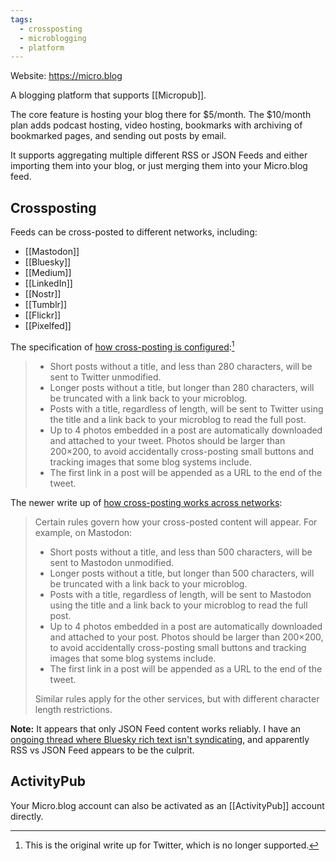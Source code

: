 ```yaml
---
tags:
  - crossposting
  - microblogging
  - platform
---
```

Website: <https://micro.blog>

A blogging platform that supports [[Micropub]]. 

The core feature is hosting your blog there for $5/month. The $10/month plan adds podcast hosting, video hosting, bookmarks with archiving of bookmarked pages, and sending out posts by email.

It supports aggregating multiple different RSS or JSON Feeds and either importing them into your blog, or just merging them into your Micro.blog feed. 

## Crossposting

Feeds can be cross-posted to different networks, including:

* [[Mastodon]]
* [[Bluesky]]
* [[Medium]]
* [[LinkedIn]]
* [[Nostr]]
* [[Tumblr]]
* [[Flickr]]
* [[Pixelfed]]

The specification of [how cross-posting is configured](https://help.micro.blog/t/cross-posting-to-twitter-medium-mastodon-and-more/85):[^twitter]

> - Short posts without a title, and less than 280 characters, will be sent to Twitter unmodified.
> - Longer posts without a title, but longer than 280 characters, will be truncated with a link back to your microblog.
> - Posts with a title, regardless of length, will be sent to Twitter using the title and a link back to your microblog to read the full post.
> - Up to 4 photos embedded in a post are automatically downloaded and attached to your tweet. Photos should be larger than 200×200, to avoid accidentally cross-posting small buttons and tracking images that some blog systems include.
> - The first link in a post will be appended as a URL to the end of the tweet.

[^twitter]: This is the original write up for Twitter, which is no longer supported.

The newer write up of [how cross-posting works across networks](https://help.micro.blog/t/automatic-cross-posting-to-mastodon-and-other-services/860):

> Certain rules govern how your cross-posted content will appear. For example, on Mastodon:
>
> - Short posts without a title, and less than 500 characters, will be sent to Mastodon unmodified.
> - Longer posts without a title, but longer than 500 characters, will be truncated with a link back to your microblog.
> - Posts with a title, regardless of length, will be sent to Mastodon using the title and a link back to your microblog to read the full post.
> - Up to 4 photos embedded in a post are automatically downloaded and attached to your post. Photos should be larger than 200×200, to avoid accidentally cross-posting small buttons and tracking images that some blog systems include.
> - The first link in a post will be appended as a URL to the end of the tweet.
>
> Similar rules apply for the other services, but with different character length restrictions.

**Note:** It appears that only JSON Feed content works reliably. I have an [ongoing thread where Bluesky rich text isn't syndicating](https://help.micro.blog/t/feed-and-cross-posting-issues/2427), and apparently RSS vs JSON Feed appears to be the culprit.


## ActivityPub

Your Micro.blog account can also be activated as an [[ActivityPub]] account directly.